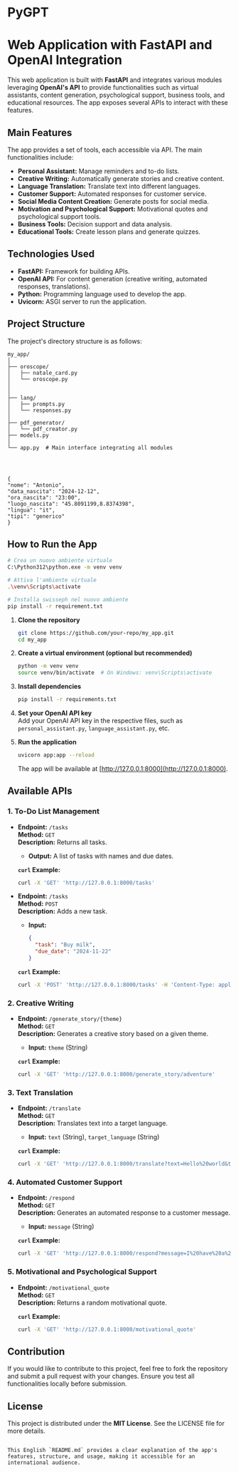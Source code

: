 # PyGPT

# Web Application with FastAPI and OpenAI Integration  

This web application is built with **FastAPI** and integrates various modules leveraging **OpenAI's API** to provide functionalities such as virtual assistants, content generation, psychological support, business tools, and educational resources. The app exposes several APIs to interact with these features.

## Main Features  

The app provides a set of tools, each accessible via API. The main functionalities include:  

- **Personal Assistant:** Manage reminders and to-do lists.  
- **Creative Writing:** Automatically generate stories and creative content.  
- **Language Translation:** Translate text into different languages.  
- **Customer Support:** Automated responses for customer service.  
- **Social Media Content Creation:** Generate posts for social media.  
- **Motivation and Psychological Support:** Motivational quotes and psychological support tools.  
- **Business Tools:** Decision support and data analysis.  
- **Educational Tools:** Create lesson plans and generate quizzes.  

## Technologies Used  

- **FastAPI:** Framework for building APIs.  
- **OpenAI API:** For content generation (creative writing, automated responses, translations).  
- **Python:** Programming language used to develop the app.  
- **Uvicorn:** ASGI server to run the application.  

## Project Structure  

The project's directory structure is as follows:  

```
my_app/
│
├── oroscope/  
│   ├── natale_card.py 
│   └── oroscope.py  
│     
│
├── lang/  
│   ├── prompts.py  
│   └── responses.py   
│
├── pdf_generator/  
│   └── pdf_creator.py   
├── models.py    
│
└── app.py  # Main interface integrating all modules




{
"nome": "Antonio",
"data_nascita": "2024-12-12",
"ora_nascita": "23:00",
"luogo_nascita": "45.8091199,8.8374398",
"lingua": "it",
"tipi": "generico"
}
```



## How to Run the App  
```bash
# Crea un nuovo ambiente virtuale
C:\Python312\python.exe -m venv venv

# Attiva l'ambiente virtuale
.\venv\Scripts\activate

# Installa swisseph nel nuovo ambiente
pip install -r requirement.txt
```

1. **Clone the repository**  
   ```bash  
   git clone https://github.com/your-repo/my_app.git  
   cd my_app  
   ```

2. **Create a virtual environment (optional but recommended)**  
   ```bash  
   python -m venv venv  
   source venv/bin/activate  # On Windows: venv\Scripts\activate  
   ```

3. **Install dependencies**  
   ```bash  
   pip install -r requirements.txt  
   ```

4. **Set your OpenAI API key**  
   Add your OpenAI API key in the respective files, such as `personal_assistant.py`, `language_assistant.py`, etc.  

5. **Run the application**  
   ```bash  
   uvicorn app:app --reload  
   ```  

   The app will be available at [http://127.0.0.1:8000](http://127.0.0.1:8000).  

## Available APIs  

### **1. To-Do List Management**  

- **Endpoint:** `/tasks`  
  **Method:** `GET`  
  **Description:** Returns all tasks.  
  - **Output:** A list of tasks with names and due dates.  

  **`curl` Example:**  
  ```bash  
  curl -X 'GET' 'http://127.0.0.1:8000/tasks'  
  ```  

- **Endpoint:** `/tasks`  
  **Method:** `POST`  
  **Description:** Adds a new task.  
  - **Input:**  
    ```json  
    {  
      "task": "Buy milk",  
      "due_date": "2024-11-22"  
    }  
    ```  

  **`curl` Example:**  
  ```bash  
  curl -X 'POST' 'http://127.0.0.1:8000/tasks' -H 'Content-Type: application/json' -d '{"task": "Buy milk", "due_date": "2024-11-22"}'  
  ```  

### **2. Creative Writing**  

- **Endpoint:** `/generate_story/{theme}`  
  **Method:** `GET`  
  **Description:** Generates a creative story based on a given theme.  
  - **Input:** `theme` (String)  

  **`curl` Example:**  
  ```bash  
  curl -X 'GET' 'http://127.0.0.1:8000/generate_story/adventure'  
  ```  

### **3. Text Translation**  

- **Endpoint:** `/translate`  
  **Method:** `GET`  
  **Description:** Translates text into a target language.  
  - **Input:** `text` (String), `target_language` (String)  

  **`curl` Example:**  
  ```bash  
  curl -X 'GET' 'http://127.0.0.1:8000/translate?text=Hello%20world&target_language=Spanish'  
  ```  

### **4. Automated Customer Support**  

- **Endpoint:** `/respond`  
  **Method:** `GET`  
  **Description:** Generates an automated response to a customer message.  
  - **Input:** `message` (String)  

  **`curl` Example:**  
  ```bash  
  curl -X 'GET' 'http://127.0.0.1:8000/respond?message=I%20have%20a%20question%20about%20my%20order'  
  ```  

### **5. Motivational and Psychological Support**  

- **Endpoint:** `/motivational_quote`  
  **Method:** `GET`  
  **Description:** Returns a random motivational quote.  

  **`curl` Example:**  
  ```bash  
  curl -X 'GET' 'http://127.0.0.1:8000/motivational_quote'  
  ```  

## Contribution  

If you would like to contribute to this project, feel free to fork the repository and submit a pull request with your changes. Ensure you test all functionalities locally before submission.  

## License  

This project is distributed under the **MIT License**. See the LICENSE file for more details.  
```

This English `README.md` provides a clear explanation of the app's features, structure, and usage, making it accessible for an international audience.

